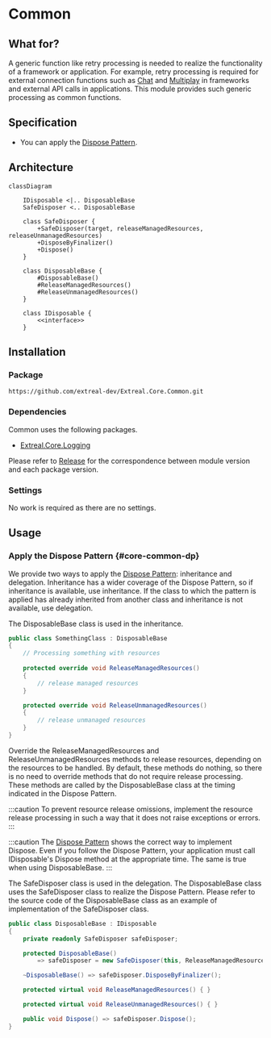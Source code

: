 ﻿---
sidebar_position: 3
---

# Common

## What for?

A generic function like retry processing is needed to realize the functionality of a framework or application.
For example, retry processing is required for external connection functions such as [Chat](/integration/chat.vivox) and [Multiplay](/integration/multiplay.ngo) in frameworks and external API calls in applications.
This module provides such generic processing as common functions.

## Specification

- You can apply the [Dispose Pattern](https://learn.microsoft.com/en-us/dotnet/standard/garbage-collection/implementing-dispose).

## Architecture

```mermaid
classDiagram

    IDisposable <|.. DisposableBase
    SafeDisposer <.. DisposableBase 
    
    class SafeDisposer {
        +SafeDisposer(target, releaseManagedResources, releaseUnmanagedResources)
        +DisposeByFinalizer()
        +Dispose()
    }

    class DisposableBase {
        #DisposableBase()
        #ReleaseManagedResources()
        #ReleaseUnmanagedResources()
    }

    class IDisposable {
        <<interface>>
    }
```

## Installation

### Package

```text
https://github.com/extreal-dev/Extreal.Core.Common.git
```

### Dependencies

Common uses the following packages.

- [Extreal.Core.Logging](/core/logging)

Please refer to [Release](/category/release) for the correspondence between module version and each package version.

### Settings

No work is required as there are no settings.

## Usage

### Apply the Dispose Pattern {#core-common-dp}

We provide two ways to apply the [Dispose Pattern](https://learn.microsoft.com/en-us/dotnet/standard/garbage-collection/implementing-dispose): inheritance and delegation.
Inheritance has a wider coverage of the Dispose Pattern, so if inheritance is available, use inheritance.
If the class to which the pattern is applied has already inherited from another class and inheritance is not available, use delegation.

The DisposableBase class is used in the inheritance.

```csharp
public class SomethingClass : DisposableBase
{
    // Processing something with resources
    
    protected override void ReleaseManagedResources()
    {
        // release managed resources
    }

    protected override void ReleaseUnmanagedResources()
    {
        // release unmanaged resources
    }
}
```

Override the ReleaseManagedResources and ReleaseUnmanagedResources methods to release resources, depending on the resources to be handled.
By default, these methods do nothing, so there is no need to override methods that do not require release processing.
These methods are called by the DisposableBase class at the timing indicated in the Dispose Pattern.

:::caution
To prevent resource release omissions, implement the resource release processing in such a way that it does not raise exceptions or errors.
:::

:::caution
The [Dispose Pattern](https://learn.microsoft.com/en-us/dotnet/standard/garbage-collection/implementing-dispose) shows the correct way to implement Dispose.
Even if you follow the Dispose Pattern, your application must call IDisposable's Dispose method at the appropriate time.
The same is true when using DisposableBase.
:::

The SafeDisposer class is used in the delegation.
The DisposableBase class uses the SafeDisposer class to realize the Dispose Pattern.
Please refer to the source code of the DisposableBase class as an example of implementation of the SafeDisposer class.

```csharp
public class DisposableBase : IDisposable
{
    private readonly SafeDisposer safeDisposer;

    protected DisposableBase()
        => safeDisposer = new SafeDisposer(this, ReleaseManagedResources, ReleaseUnmanagedResources);

    ~DisposableBase() => safeDisposer.DisposeByFinalizer();

    protected virtual void ReleaseManagedResources() { }

    protected virtual void ReleaseUnmanagedResources() { }

    public void Dispose() => safeDisposer.Dispose();
}
```
